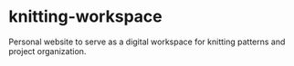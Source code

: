 # knitting-workspace
Personal website to serve as a digital workspace for knitting patterns and project organization.
